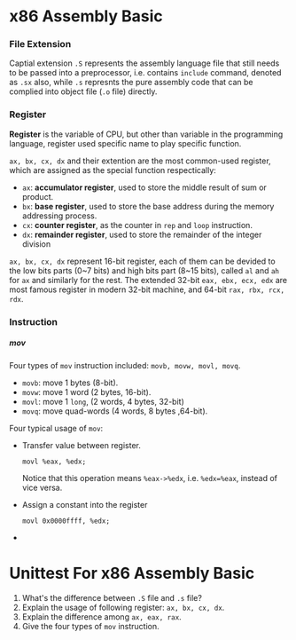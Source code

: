 # x86 Assembly Basic

### File Extension

Captial extension `.S` represents the assembly language file that still needs to be passed into a preprocessor, i.e. contains `include` command, denoted as `.sx` also, while `.s` represnts the pure assembly code that can be complied into object file (`.o` file) directly.



### Register

**Register** is the variable of CPU, but other than variable in the programming language, register used specific name to play specific function.

`ax, bx, cx, dx` and their extention are the most common-used register, which are assigned as the special function respectically:

- `ax`: **accumulator register**, used to store the middle result of sum or product.
- `bx`: **base register**, used to store the base address during the memory addressing process.
- `cx`: **counter register**, as the counter in `rep` and `loop` instruction.
- `dx`: **remainder register**, used to store the remainder of the integer division

`ax, bx, cx, dx` represent 16-bit register, each of them can be devided to the low bits parts (0~7 bits) and high bits part (8~15 bits), called `al` and `ah` for `ax` and similarly for the rest. The extended 32-bit `eax, ebx, ecx, edx` are most famous register in modern 32-bit machine, and 64-bit `rax, rbx, rcx, rdx`.







### Instruction

##### mov

Four types of `mov` instruction included: `movb, movw, movl, movq`.

- `movb`: move 1 bytes (8-bit).
- `movw`: move 1 word (2 bytes, 16-bit).
- `movl`: move 1 `long`, (2 words, 4 bytes, 32-bit)
- `movq`: move quad-words (4 words, 8 bytes ,64-bit).

Four typical usage of `mov`:

- Transfer value between register.

    ```assembly
    movl %eax, %edx;
    ```

    Notice that this operation means `%eax->%edx`, i.e. `%edx=%eax`, instead of vice versa.

- Assign a constant into the register

    ```assembly
    movl 0x0000ffff, %edx;
    ```

- 





# Unittest For x86 Assembly Basic

1. What's the difference between `.S` file and `.s` file?
2. Explain the usage of following register: `ax, bx, cx, dx`.
3. Explain the difference among `ax, eax, rax`.
4. Give the four types of `mov` instruction.

